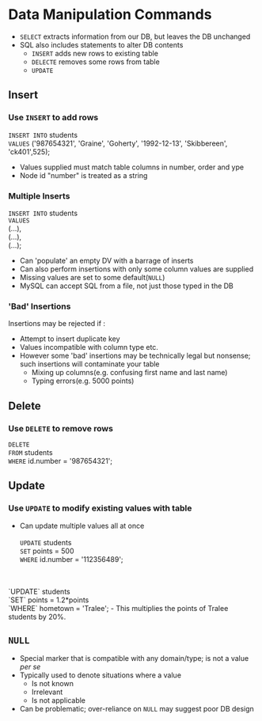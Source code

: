 # Data Manipulation Commands

- `SELECT` extracts information from our DB, but leaves the DB unchanged
- SQL also includes statements to alter DB contents
    - `INSERT` adds new rows to existing table
    - `DELECTE` removes some rows from table
    - `UPDATE`


## Insert
### Use `INSERT` to add rows 
`INSERT INTO` students<br>
`VALUES` ('987654321', 'Graine', 'Goherty', '1992-12-13', 'Skibbereen', 'ck401',525);

- Values supplied must match table columns in number, order and ype
- Node id "number" is treated as a string

### Multiple Inserts
`INSERT INTO` students<br>
`VALUES`<br>(...),<br>(...),<br>(...);

- Can 'populate' an empty DV with a barrage of inserts
- Can also perform insertions with only some column values are supplied
- Missing values are set to some default(`NULL`)
- MySQL can accept SQL from a file, not just those typed in the DB

### 'Bad' Insertions
Insertions may be rejected if :
- Attempt to insert duplicate key
- Values incompatible with column type etc.
- However some 'bad' insertions may be technically legal but nonsense; such insertions will contaminate your table
    - Mixing up columns(e.g. confusing first name and last name)
    - Typing errors(e.g. 5000 points)


## Delete
### Use `DELETE` to remove rows

`DELETE`<br>
`FROM` students<br>
`WHERE` id.number = '987654321';


## Update 
### Use `UPDATE` to modify existing values with table
- Can update multiple values all at once<br><br>
`UPDATE` students<br>
`SET` points = 500<br>
`WHERE` id.number = '112356489';
<br>
<br>
`UPDATE` students<br>
`SET` points = 1.2*points<br>
`WHERE` hometown = 'Tralee';
- This multiplies the points of Tralee students by 20%.

## `NULL`
- Special marker that is compatible with any domain/type; is not a value *per se*
- Typically used to denote situations where a value
    - Is not known
    - Irrelevant
    - Is not applicable
- Can be problematic; over-reliance on `NULL` may suggest poor DB design

